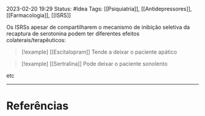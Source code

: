 2023-02-20 19:29
Status: #Idea 
Tags: [[Psiquiatria]], [[Antidepressores]], [[Farmacologia]], [[ISRS]]
<br/>

Os ISRSs apesar de compartilharem o mecanismo de inibição seletiva da recaptura de serotonina podem ter diferentes efeitos colaterais/terapêuticos:

>[!example] [[Escitalopram]] 
>	Tende a deixar o paciente apático

>[!example] [[Sertralina]]
>	Pode deixar o paciente sonolento


etc
____
# Referências

